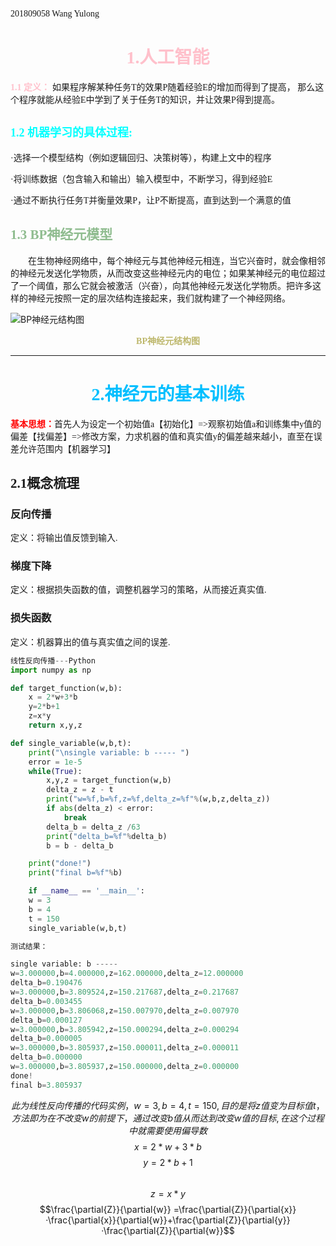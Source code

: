 <font face="楷体">201809058  Wang Yulong</font>


<font face="楷体" font color=pink><center>**1.人工智能**</font> </center>
=======
<font face="楷体" font color=pink>**1.1 定义：**</font> <font face="楷体" >如果程序解某种任务T的效果P随着经验E的增加而得到了提高，
那么这个程序就能从经验E中学到了关于任务T的知识，并让效果P得到提高。</font>

<font face="楷体" font color=#00FFFF size=4>1.2 **机器学习的具体过程:**</font>
-------
<font face="楷体" >·选择一个模型结构（例如逻辑回归、决策树等），构建上文中的程序</font>

<font face="楷体">·将训练数据（包含输入和输出）输入模型中，不断学习，得到经验E</font>

<font face="楷体">·通过不断执行任务T并衡量效果P，让P不断提高，直到达到一个满意的值</font>


<font face="楷体" font color=#8FBC8F>1.3 BP神经元模型</font>
----------------
&emsp;&emsp;<font face="楷体" >在生物神经网络中，每个神经元与其他神经元相连，当它兴奋时，就会像相邻的神经元发送化学物质，从而改变这些神经元内的电位；如果某神经元的电位超过了一个阈值，那么它就会被激活（兴奋），向其他神经元发送化学物质。把许多这样的神经元按照一定的层次结构连接起来，我们就构建了一个神经网络。</font>


![BP神经元结构图](https://ss1.bdstatic.com/70cFvXSh_Q1YnxGkpoWK1HF6hhy/it/u=3436986209,975932292&fm=26&gp=0.jpg)
<font face="楷体" font color=#BDB76B><center>**BP神经元结构图**</font></center>


---
#  <font face="楷体" color=#00BFFF><center>**2.神经元的基本训练**</font></center>


<font face="楷体" color=red>**基本思想：**</font><font face="楷体">首先人为设定一个初始值a【初始化】=>观察初始值a和训练集中y值的偏差【找偏差】=>修改方案，力求机器的值和真实值y的偏差越来越小，直至在误差允许范围内【机器学习】</font>


## <font face="楷体">2.1概念梳理</font>

### <font face="楷体">反向传播</font>
<font face="宋体">定义：将输出值反馈到输入.</font>

### <font face="楷体">梯度下降</font>
<font face="宋体">定义：根据损失函数的值，调整机器学习的策略，从而接近真实值.</font>

### <font face="楷体">损失函数</font>
<font face="宋体">定义：机器算出的值与真实值之间的误差.</font>

````Python
线性反向传播---Python
import numpy as np

def target_function(w,b):
    x = 2*w+3*b
    y=2*b+1
    z=x*y
    return x,y,z

def single_variable(w,b,t):
    print("\nsingle variable: b ----- ")
    error = 1e-5
    while(True):
        x,y,z = target_function(w,b)
        delta_z = z - t
        print("w=%f,b=%f,z=%f,delta_z=%f"%(w,b,z,delta_z))
        if abs(delta_z) < error:
            break
        delta_b = delta_z /63
        print("delta_b=%f"%delta_b)
        b = b - delta_b

    print("done!")
    print("final b=%f"%b)

    if __name__ == '__main__':
    w = 3
    b = 4
    t = 150
    single_variable(w,b,t)
````
```Python
测试结果：

single variable: b ----- 
w=3.000000,b=4.000000,z=162.000000,delta_z=12.000000
delta_b=0.190476
w=3.000000,b=3.809524,z=150.217687,delta_z=0.217687 
delta_b=0.003455
w=3.000000,b=3.806068,z=150.007970,delta_z=0.007970 
delta_b=0.000127
w=3.000000,b=3.805942,z=150.000294,delta_z=0.000294
delta_b=0.000005
w=3.000000,b=3.805937,z=150.000011,delta_z=0.000011
delta_b=0.000000
w=3.000000,b=3.805937,z=150.000000,delta_z=0.000000
done!
final b=3.805937
````
$$此为线性反向传播的代码实例，w=3,b=4,t=150,目的是将z值变为目标值t，方法即为在不改变w的前提下，通过改变b值从而达到改变w值的目标,在这个过程中就需要使用偏导数$$
$$   x = 2*w+3*b $$
$$   y=2*b+1   $$  
$$   z=x*y     $$
$$\frac{\partial{Z}}{\partial{w}} =\frac{\partial{Z}}{\partial{x}}·\frac{\partial{x}}{\partial{w}}+\frac{\partial{Z}}{\partial{y}}·\frac{\partial{Z}}{\partial{w}}$$